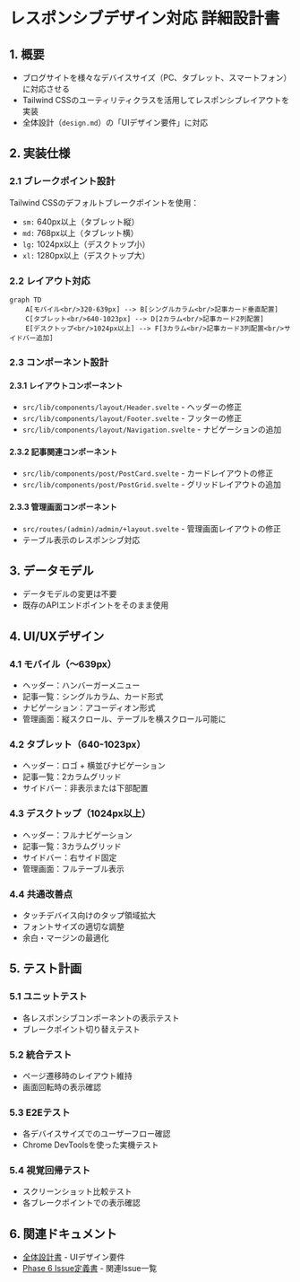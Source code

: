 # レスポンシブデザイン対応 詳細設計書

## 1. 概要

- ブログサイトを様々なデバイスサイズ（PC、タブレット、スマートフォン）に対応させる
- Tailwind CSSのユーティリティクラスを活用してレスポンシブレイアウトを実装
- 全体設計（`design.md`）の「UIデザイン要件」に対応

## 2. 実装仕様

### 2.1 ブレークポイント設計

Tailwind CSSのデフォルトブレークポイントを使用：

- `sm:` 640px以上（タブレット縦）
- `md:` 768px以上（タブレット横）
- `lg:` 1024px以上（デスクトップ小）
- `xl:` 1280px以上（デスクトップ大）

### 2.2 レイアウト対応

```mermaid
graph TD
    A[モバイル<br/>320-639px] --> B[シングルカラム<br/>記事カード垂直配置]
    C[タブレット<br/>640-1023px] --> D[2カラム<br/>記事カード2列配置]
    E[デスクトップ<br/>1024px以上] --> F[3カラム<br/>記事カード3列配置<br/>サイドバー追加]
```

### 2.3 コンポーネント設計

#### 2.3.1 レイアウトコンポーネント

- `src/lib/components/layout/Header.svelte` - ヘッダーの修正
- `src/lib/components/layout/Footer.svelte` - フッターの修正
- `src/lib/components/layout/Navigation.svelte` - ナビゲーションの追加

#### 2.3.2 記事関連コンポーネント

- `src/lib/components/post/PostCard.svelte` - カードレイアウトの修正
- `src/lib/components/post/PostGrid.svelte` - グリッドレイアウトの追加

#### 2.3.3 管理画面コンポーネント

- `src/routes/(admin)/admin/+layout.svelte` - 管理画面レイアウトの修正
- テーブル表示のレスポンシブ対応

## 3. データモデル

- データモデルの変更は不要
- 既存のAPIエンドポイントをそのまま使用

## 4. UI/UXデザイン

### 4.1 モバイル（〜639px）

- ヘッダー：ハンバーガーメニュー
- 記事一覧：シングルカラム、カード形式
- ナビゲーション：アコーディオン形式
- 管理画面：縦スクロール、テーブルを横スクロール可能に

### 4.2 タブレット（640-1023px）

- ヘッダー：ロゴ + 横並びナビゲーション
- 記事一覧：2カラムグリッド
- サイドバー：非表示または下部配置

### 4.3 デスクトップ（1024px以上）

- ヘッダー：フルナビゲーション
- 記事一覧：3カラムグリッド
- サイドバー：右サイド固定
- 管理画面：フルテーブル表示

### 4.4 共通改善点

- タッチデバイス向けのタップ領域拡大
- フォントサイズの適切な調整
- 余白・マージンの最適化

## 5. テスト計画

### 5.1 ユニットテスト

- 各レスポンシブコンポーネントの表示テスト
- ブレークポイント切り替えテスト

### 5.2 統合テスト

- ページ遷移時のレイアウト維持
- 画面回転時の表示確認

### 5.3 E2Eテスト

- 各デバイスサイズでのユーザーフロー確認
- Chrome DevToolsを使った実機テスト

### 5.4 視覚回帰テスト

- スクリーンショット比較テスト
- 各ブレークポイントでの表示確認

## 6. 関連ドキュメント

- [全体設計書](../../design.md) - UIデザイン要件
- [Phase 6 Issue定義書](../../issues/phase-6/) - 関連Issue一覧
